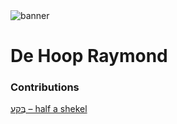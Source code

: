 <html><body><img id="banner" src="/images/banner.png" alt="banner" /></body></html>

# **De Hoop Raymond**


### Contributions
[בֶַּקַע – half a shekel](../words/half_a_shekel.md)<br>